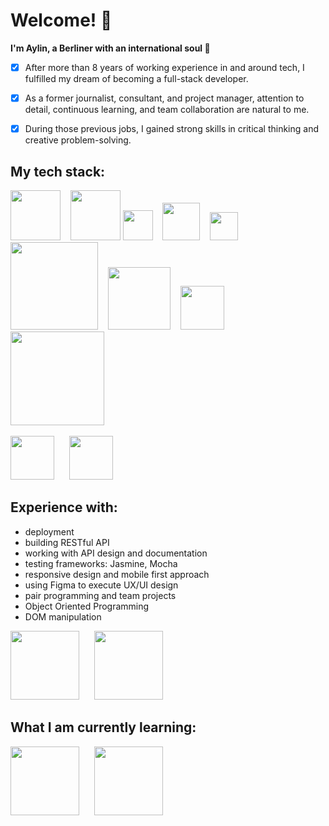 # Welcome! :wave:

**I'm Aylin, a Berliner with an international soul :herb:** 
- [x] After more than 8 years of working experience in and around tech, I fulfilled my dream of becoming a full-stack developer.
- [x] As a former journalist, consultant, and project manager, attention to detail, continuous learning, and team collaboration are natural to me.
- [x] During those previous jobs, I gained strong skills in critical thinking and creative problem-solving.


## My tech stack:

  <img src="https://upload.wikimedia.org/wikipedia/commons/d/d9/Node.js_logo.svg" width="80"> &nbsp;&nbsp; <img src="https://upload.wikimedia.org/wikipedia/commons/a/a7/React-icon.svg" width="80"> <img src="https://upload.wikimedia.org/wikipedia/commons/6/6a/JavaScript-logo.png" width="48"> &nbsp;&nbsp;
  <img src="https://upload.wikimedia.org/wikipedia/commons/6/61/HTML5_logo_and_wordmark.svg" width="60"> &nbsp;&nbsp;
  <img src="https://upload.wikimedia.org/wikipedia/commons/d/d5/CSS3_logo_and_wordmark.svg" width="45"> &nbsp;&nbsp;
  <img src="https://upload.wikimedia.org/wikipedia/commons/e/eb/MongoDB_Logo.png" width="140"> &nbsp;&nbsp;
  <img src="https://upload.wikimedia.org/wikipedia/commons/6/64/Expressjs.png" width="100"> &nbsp;&nbsp;
  <img src="http://blog.comperiosearch.com/wp-content/uploads/2012/09/handlebars_logo.png" width="70"> &nbsp;&nbsp;
  <img src="https://getlogovector.com/wp-content/uploads/2021/01/tailwind-css-logo-vector.png" width="150"> &nbsp;&nbsp;
  
  <img src="https://upload.wikimedia.org/wikipedia/commons/9/9a/Visual_Studio_Code_1.35_icon.svg" width="70"> &nbsp;&nbsp;&nbsp;&nbsp; <img src="https://upload.wikimedia.org/wikipedia/commons/e/e0/Git-logo.svg" width="70">

## Experience with:
- deployment 
- building RESTful API
- working with API design and documentation
- testing frameworks: Jasmine, Mocha
- responsive design and mobile first approach
- using Figma to execute UX/UI design
- pair programming and team projects
- Object Oriented Programming
- DOM manipulation

<img src="https://upload.wikimedia.org/wikipedia/commons/a/af/Logo_of_Hugo_the_static_website_generator.svg" width="110"> &nbsp;&nbsp;&nbsp;&nbsp; 
  <img src="https://upload.wikimedia.org/wikipedia/commons/9/93/Amazon_Web_Services_Logo.svg" width="110">
  
## What I am currently learning:
<img src="https://upload.wikimedia.org/wikipedia/commons/9/96/Sass_Logo_Color.svg" width="110"> &nbsp;&nbsp;&nbsp;&nbsp; 
<img src="https://upload.wikimedia.org/wikipedia/commons/f/fd/JQuery-Logo.svg" width="110"> &nbsp;&nbsp;&nbsp;&nbsp; 



